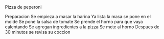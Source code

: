 Pizza de peperoni





Preparacion
Se empieza a masar la harina 
Ya lista la masa se pone en el molde 
Se pone la salsa de tomate 
Se prende el horno para que vaya calentando
Se agregan ingredientes a la pizza 
Se mete al horno
Despues de 30 minutos se revisa su coccion
